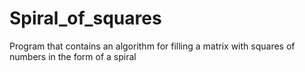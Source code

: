 ﻿# Spiral_of_squares

Program that contains an algorithm for filling a matrix with squares of numbers in the form of a spiral
